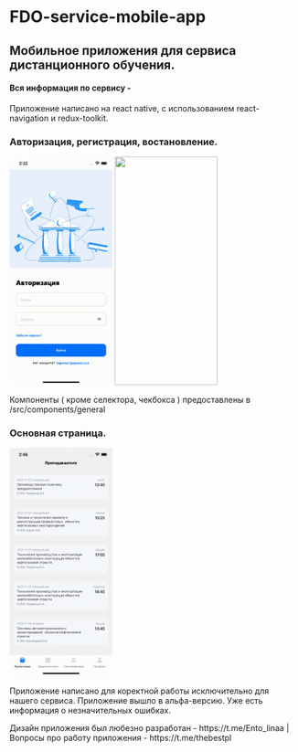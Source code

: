 # FDO-service-mobile-app

## Мобильное приложения для сервиса дистанционного обучения.
#### Вся информация по сервису - 

Приложение написано на react native, с использованием react-navigation и redux-toolkit.

### Авторизация, регистрация, востановление.
<img src="https://github.com/SokolovRU/FDO-service-mobile-app/blob/master/readme/login.gif" width="180" height="400" /> <img src="https://github.com/SokolovRU/FDO-service-mobile-app/blob/master/readme/register.gif" width="180" height="400" />

Компоненты ( кроме селектора, чекбокса ) предоставлены в /src/components/general

### Основная страница.
<img src="https://github.com/SokolovRU/FDO-service-mobile-app/blob/master/readme/main.gif" width="180" height="400" />

Приложение написано для коректной работы исключительно для нашего сервиса. Приложение вышло в альфа-версию. Уже есть информация о незначительных ошибках. 
<p>
<p>Дизайн приложения был любезно разработан - https://t.me/Ento_linaa | Вопросы про работу приложения - https://t.me/thebestpl 
